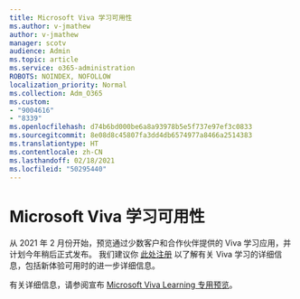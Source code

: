 ```yaml
---
title: Microsoft Viva 学习可用性
ms.author: v-jmathew
author: v-jmathew
manager: scotv
audience: Admin
ms.topic: article
ms.service: o365-administration
ROBOTS: NOINDEX, NOFOLLOW
localization_priority: Normal
ms.collection: Adm_O365
ms.custom:
- "9004616"
- "8339"
ms.openlocfilehash: d74b6bd000be6a8a93978b5e5f737e97ef3c0833
ms.sourcegitcommit: 8e08d8c45807fa3dd4db6574977a8466a2514383
ms.translationtype: HT
ms.contentlocale: zh-CN
ms.lasthandoff: 02/18/2021
ms.locfileid: "50295440"
---
```

# <a name="microsoft-viva-learning-availability"></a>Microsoft Viva 学习可用性

从 2021 年 2 月份开始，预览通过少数客户和合作伙伴提供的 Viva 学习应用，并计划今年稍后正式发布。 我们建议你 [此处注册](https://aka.ms/VivaLearningSignup) 以了解有关 Viva 学习的详细信息，包括新体验可用时的进一步详细信息。

有关详细信息，请参阅宣布 [Microsoft Viva Learning 专用预览](https://techcommunity.microsoft.com/t5/microsoft-viva-blog/announcing-microsoft-viva-learning-private-preview/ba-p/2107023)。
